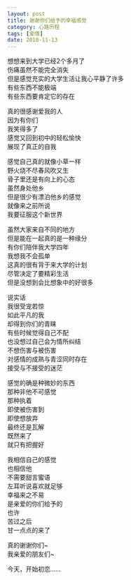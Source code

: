 ```yaml
---
layout: post
title: 谢谢你们给予的幸福感觉
category: 心路历程
tags: [爱情]
date: 2010-11-13
---
```


想想来到大学已经2个多月了  
伤痛虽然不能完全消失  
但是感觉充实的大学生活让我心平静了许多  
有些东西不能极端  
有些东西要肯定它的存在

 

真的很感谢爱我的人  
因为有你们  
我笑得多了  
感觉又回到初中的轻松愉快  
展现了真正的自我  

 

感觉自己真的就像小草一样  
野火烧不尽春风吹又生  
骨子里还是有向上的心态  
虽然身处他乡  
但是很少有漂泊他乡的感觉  
就像来之前所说  
我要征服这个新世界

 

虽然大家来自不同的地方  
但是能在一起真的是一种缘分  
有你们陪伴我大学四年  
我想我不会孤单  
这真的很有背于来大学的计划  
尽管决定了要精彩生活  
但是没想到会比想象中的好很多

 

说实话  
我很受宠若惊  
如此平凡的我  
却得到你们的青睐  
有些时候觉得自己不配  
也没想过自己会为情所纠结  
不想伤害与被伤害  
对感情的成熟与青涩同时存在   
接受与不接受的迷茫

 

感觉的确是种微妙的东西  
那种非他不可感觉  
那种执着  
即使被伤害到  
即使想放弃  
最终还是瓦解  
既然来了  
就只有把握好

 

我相信自己的感觉  
也相信他  
不需要甜言蜜语  
左耳听说喜欢就足够  
幸福来之不易  
是亲爱的你们给予的  
也许  
苦过之后  
甘一点点的来了

 

真的谢谢你们~  
我亲爱的朋友们~  

 

今天，开始初恋……

